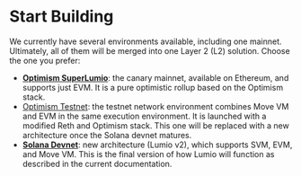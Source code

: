 # Start Building

We currently have several environments available, including one mainnet. Ultimately, all of them will be merged into one Layer 2 (L2) solution. Choose the one you prefer:

* [**Optimism SuperLumio**](optimism-canary-mainnet.md): the canary mainnet, available on Ethereum, and supports just EVM. It is a pure optimistic rollup based on the Optimism stack.
* [Optimism Testnet](optimism-testnet/):  the testnet network environment combines Move VM and EVM in the same execution environment. It is launched with a modified Reth and Optimism stack. This one will be replaced with a new architecture once the Solana devnet matures.
* [**Solana Devnet**](solana-devnet/): new architecture (Lumio v2), which supports SVM, EVM, and Move VM. This is the final version of how Lumio will function as described in the current documentation.
